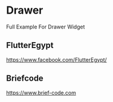 # Drawer 

Full Example For Drawer Widget

## FlutterEgypt
https://www.facebook.com/FlutterEgypt/

## Briefcode
https://www.brief-code.com
